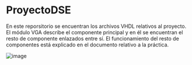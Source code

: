 # ProyectoDSE

En este reporsitorio se encuentran los archivos VHDL relativos al proyecto. El módulo VGA describe el componente principal y en él se encuentran el resto de componente enlazados entre sí. El funcionamiento del resto de componentes está explicado en el documento relativo a la práctica.

![image](https://github.com/user-attachments/assets/0d653483-7ee6-47fe-a992-a6a203c8532b)
